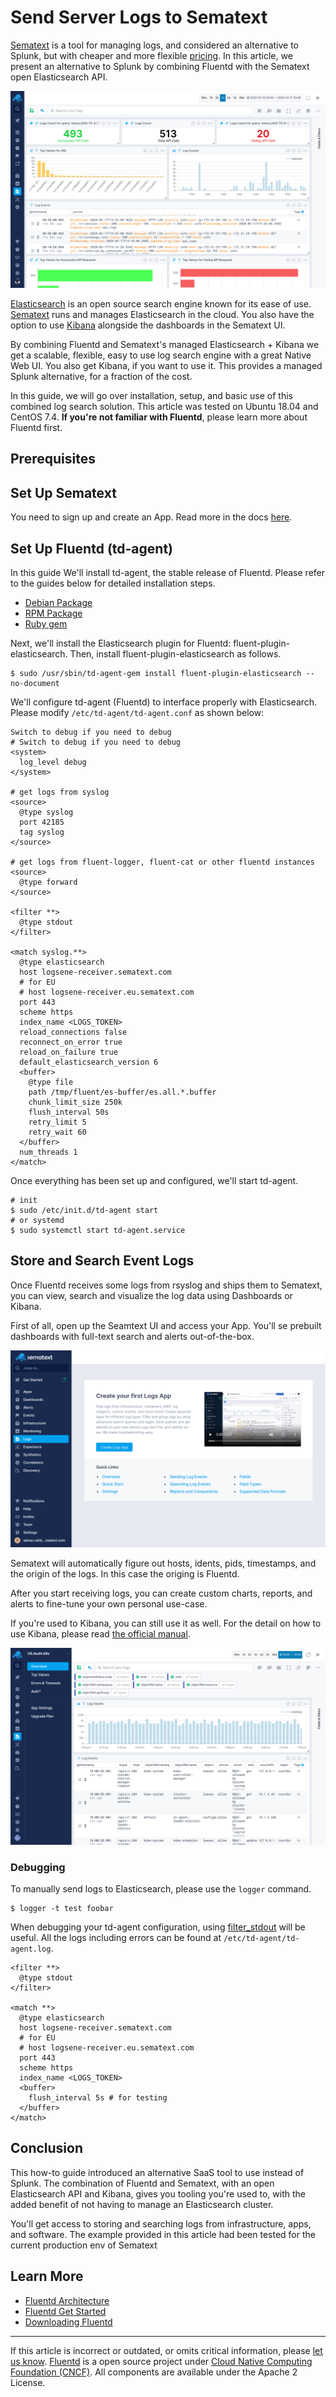 # Send Server Logs to Sematext

[Sematext](https://sematext.com/) is a tool for managing logs, and considered
an alternative to Splunk, but with cheaper and more flexible [pricing](https://sematext.com/pricing).
In this article, we present an alternative to Splunk by combining Fluentd with
the Sematext open Elasticsearch API.

![](/images/sematext-dashboard.png)


[Elasticsearch](https://www.elastic.co/products/elasticsearch) is an
open source search engine known for its ease of use.
[Sematext](https://sematext.com/) runs and manages Elasticsearch
in the cloud. You also have the option to use [Kibana](https://www.elastic.co/products/kibana)
alongside the dashboards in the Sematext UI.


By combining Fluentd and Sematext's managed Elasticsearch + Kibana we get
a scalable, flexible, easy to use log search engine with a great Native Web UI.
You also get Kibana, if you want to use it. This provides a managed Splunk alternative,
for a fraction of the cost.

In this guide, we will go over installation, setup, and basic use of
this combined log search solution. This article was tested on Ubuntu
18.04 and CentOS 7.4. **If you're not familiar with Fluentd**, please
learn more about Fluentd first.

## Prerequisites

## Set Up Sematext

You need to sign up and create an App. Read more in the docs [here](https://sematext.com/docs/).

## Set Up Fluentd (td-agent)

In this guide We'll install td-agent, the stable release of Fluentd.
Please refer to the guides below for detailed installation steps.

-   [Debian Package](/install/install-by-deb.md)
-   [RPM Package](/install/install-by-rpm.md)
-   [Ruby gem](/install/install-by-gem.md)

Next, we'll install the Elasticsearch plugin for Fluentd:
fluent-plugin-elasticsearch. Then, install fluent-plugin-elasticsearch
as follows.

```
$ sudo /usr/sbin/td-agent-gem install fluent-plugin-elasticsearch --no-document
```

We'll configure td-agent (Fluentd) to interface properly with
Elasticsearch. Please modify `/etc/td-agent/td-agent.conf` as shown
below:

```
Switch to debug if you need to debug
# Switch to debug if you need to debug
<system>
  log_level debug
</system>

# get logs from syslog
<source>
  @type syslog
  port 42185
  tag syslog
</source>

# get logs from fluent-logger, fluent-cat or other fluentd instances
<source>
  @type forward
</source>

<filter **>
  @type stdout
</filter>

<match syslog.**>
  @type elasticsearch
  host logsene-receiver.sematext.com
  # for EU
  # host logsene-receiver.eu.sematext.com
  port 443
  scheme https
  index_name <LOGS_TOKEN>
  reload_connections false
  reconnect_on_error true
  reload_on_failure true
  default_elasticsearch_version 6
  <buffer>
    @type file
    path /tmp/fluent/es-buffer/es.all.*.buffer
    chunk_limit_size 250k
    flush_interval 50s
    retry_limit 5
    retry_wait 60
  </buffer>
  num_threads 1
</match>
```

Once everything has been set up and configured, we'll start td-agent.

```
# init
$ sudo /etc/init.d/td-agent start
# or systemd
$ sudo systemctl start td-agent.service
```

## Store and Search Event Logs

Once Fluentd receives some logs from rsyslog and ships them
to Sematext, you can view, search and visualize the log data using
Dashboards or Kibana.

First of all, open up the Seamtext UI and access your App. You'll se prebuilt
dashboards with full-text search and alerts out-of-the-box.

![](/images/sematext-configure-logs.png)


Sematext will automatically figure out hosts, idents, pids, timestamps,
and the origin of the logs. In this case the origing is Fluentd.

After you start receiving logs, you can create custom charts, reports,
and alerts to fine-tune your own personal use-case.


If you're used to Kibana, you can still use it as well.
For the detail on how to use Kibana, please read [the official manual](https://www.elastic.co/guide/en/kibana/current/index.html).

![](/images/sematext-logs-overview.png)


### Debugging

To manually send logs to Elasticsearch, please use the `logger` command.

```
$ logger -t test foobar
```

When debugging your td-agent configuration, using
[filter\_stdout](/plugins/filter/stdout.md) will be useful. All the logs including
errors can be found at `/etc/td-agent/td-agent.log`.

```
<filter **>
  @type stdout
</filter>

<match **>
  @type elasticsearch
  host logsene-receiver.sematext.com
  # for EU
  # host logsene-receiver.eu.sematext.com
  port 443
  scheme https
  index_name <LOGS_TOKEN>
  <buffer>
    flush_interval 5s # for testing
  </buffer>
</match>
```

## Conclusion

This how-to guide introduced an alternative SaaS tool to use instead of Splunk.
The combination of Fluentd and Sematext, with an open Elasticsearch API and Kibana,
gives you tooling you're used to, with the added benefit of not having to manage
an Elasticsearch cluster.

You'll get access to storing and searching logs from infrastructure,
apps, and software. The example provided in this article had been
tested for the current production env of Sematext

## Learn More

-   [Fluentd Architecture](https://www.fluentd.org/architecture)
-   [Fluentd Get Started](/overview/quickstart.md)
-   [Downloading Fluentd](http://www.fluentd.org/download)


------------------------------------------------------------------------

If this article is incorrect or outdated, or omits critical information, please [let us know](https://github.com/fluent/fluentd-docs-gitbook/issues?state=open).
[Fluentd](http://www.fluentd.org/) is a open source project under [Cloud Native Computing Foundation (CNCF)](https://cncf.io/). All components are available under the Apache 2 License.
